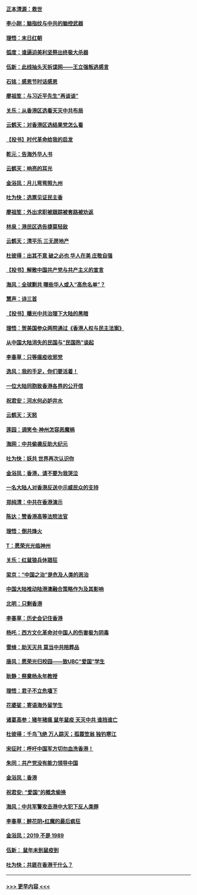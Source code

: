 #### [正本清源：救世](../pages/nsc993/n11689134.md?t=11292311) 
#### [李小刚：脑指纹与中共的脑控武器](../pages/nsc993/n11688900.md?t=11292311) 
#### [理悟：末日红朝](../pages/nsc993/n11688829.md?t=11292311) 
#### [弧度：谁逼迫美利坚祭出终极大杀器](../pages/nsc993/n11688735.md?t=11292311) 
#### [伍新：此线抽头天拆谍网——王立强叛逃感言](../pages/nsc993/n11687981.md?t=11292311) 
#### [石铭：感恩节时话感恩](../pages/nsc993/n11687568.md?t=11292311) 
#### [廖祖笙：与习近平先生“再谈谈”](../pages/nsc993/n11687005.md?t=11292311) 
#### [关乐：从香港区选看天灭中共布局](../pages/nsc993/n11686647.md?t=11292311) 
#### [云鹤天：对香港区选结果党怎么看](../pages/nsc993/n11686216.md?t=11292311) 
#### [【投书】时代革命给我的启发](../pages/nsc993/n11684287.md?t=11292311) 
#### [乾元：告海外华人书](../pages/nsc993/n11684044.md?t=11292311) 
#### [云鹤天：响亮的耳光](../pages/nsc993/n11684254.md?t=11292311) 
#### [金浴凤：月儿弯弯照九州](../pages/nsc993/n11684231.md?t=11292311) 
#### [吐为快：选票见证民主香](../pages/nsc993/n11684206.md?t=11292311) 
#### [廖祖笙：外出求职被跟踪被套路被劝返](../pages/nsc993/n11683874.md?t=11292311) 
#### [林泉：港民区选告捷莫轻敌](../pages/nsc993/n11683930.md?t=11292311) 
#### [云鹤天：清平乐 三无房地产](../pages/nsc993/n11681521.md?t=11292311) 
#### [杜彼得：出其不意 破之必也 华人在美 庄敬自强](../pages/nsc993/n11679554.md?t=11292311) 
#### [【投书】解散中国共产党与共产主义的宣言](../pages/nsc993/n11679177.md?t=11292311) 
#### [海风：全球剿共 哪些华人或入“高危名单”？](../pages/nsc993/n11678617.md?t=11292311) 
#### [慧声：诗三首](../pages/nsc993/n11678848.md?t=11292311) 
#### [【投书】曝光中共治理下大陆的黑暗](../pages/nsc993/n11678674.md?t=11292311) 
#### [理悟：贺美国参众两院通过《香港人权与民主法案》](../pages/nsc993/n11678104.md?t=11292311) 
#### [从中国大陆消失的民国与“民国热”谈起](../pages/nsc993/n11678075.md?t=11292311) 
#### [李春草：只等瘟疫收邪党](../pages/nsc993/n11677308.md?t=11292311) 
#### [逸风：我的手足，你们要活着！](../pages/nsc993/n11676352.md?t=11292311) 
#### [一位大陆同胞致香港各界的公开信](../pages/nsc993/n11675761.md?t=11292311) 
#### [祝君安：河水何必妒井水](../pages/nsc993/n11675746.md?t=11292311) 
#### [云鹤天：天怒](../pages/nsc993/n11675718.md?t=11292311) 
#### [莲园：调笑令‧神州怎容恶魔祸](../pages/nsc993/n11675648.md?t=11292311) 
#### [海网：中共偷袭反助大纪元](../pages/nsc993/n11673515.md?t=11292311) 
#### [吐为快：妖共 世界再次认识你](../pages/nsc993/n11673506.md?t=11292311) 
#### [金浴凤：香港，请不要为我哭泣](../pages/nsc993/n11673248.md?t=11292311) 
#### [一名大陆人对香港反送中示威民众的支持](../pages/nsc993/n11672615.md?t=11292311) 
#### [郑纯清：中共在香港演示](../pages/nsc993/n11670539.md?t=11292311) 
#### [陈达：赞香港高等法院法官](../pages/nsc993/n11669542.md?t=11292311) 
#### [理悟：倒共烽火](../pages/nsc993/n11668844.md?t=11292311) 
#### [T：愿荣光光临神州](../pages/nsc993/n11668421.md?t=11292311) 
#### [关乐：红鼠狼兵休猖狂](../pages/nsc993/n11668378.md?t=11292311) 
#### [梁京：“中国之治”是危及人类的恶治](../pages/nsc993/n11668328.md?t=11292311) 
#### [中国大陆推动陆港澳融合策略作为及其影响](../pages/nsc993/n11668157.md?t=11292311) 
#### [北明：只剩香港](../pages/nsc993/n11668002.md?t=11292311) 
#### [李春草：历史会记住香港](../pages/nsc993/n11667927.md?t=11292311) 
#### [杨吒：西方文化革命对中国人的伤害极为阴毒](../pages/nsc993/n11664521.md?t=11292311) 
#### [雪绮：助天灭共 莫当中共陪葬品](../pages/nsc993/n11662650.md?t=11292311) 
#### [唐风：愿荣光归校园——致UBC“爱国”学生](../pages/nsc993/n11662194.md?t=11292311) 
#### [耿静：祭奠杨永年教授](../pages/nsc993/n11662514.md?t=11292311) 
#### [理悟：君子不立危墙下](../pages/nsc993/n11662172.md?t=11292311) 
#### [花婆娑：寄语海外留学生](../pages/nsc993/n11662121.md?t=11292311) 
#### [诸葛高参：猪年猪瘟 鼠年鼠疫 天灭中共 谁挡谁亡](../pages/nsc993/n11661980.md?t=11292311) 
#### [杜彼得：千鸟飞绝 万人踪灭；孤蓑笠翁 独钓寒江](../pages/nsc993/n11661170.md?t=11292311) 
#### [宋征时：呼吁中国军方切勿血洗香港！](../pages/nsc993/n11415318.md?t=11292311) 
#### [朱同：共产党没有能力领导中国](../pages/nsc993/n11660421.md?t=11292311) 
#### [金浴凤：香港](../pages/nsc993/n11660419.md?t=11292311) 
#### [祝君安: “爱国”的概念偷换](../pages/nsc993/n11659706.md?t=11292311) 
#### [海风：中共军警攻击港中大犯下反人类罪](../pages/nsc993/n11659632.md?t=11292311) 
#### [李春草：醉花阴•红魔的最后疯狂](../pages/nsc993/n11659287.md?t=11292311) 
#### [金浴凤：2019 不是 1989](../pages/nsc993/n11657663.md?t=11292311) 
#### [伍新： 鼠年未到鼠疫到](../pages/nsc993/n11655098.md?t=11292311) 
#### [吐为快：共匪在香港干什么？](../pages/nsc993/n11654891.md?t=11292311) 

----
#### [ >>> 更早内容 <<< ](../indexes/nsc993-earlier.md)
